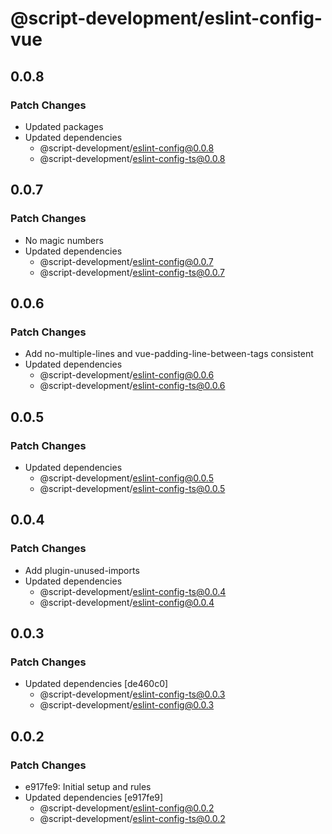 # @script-development/eslint-config-vue

## 0.0.8

### Patch Changes

- Updated packages
- Updated dependencies
  - @script-development/eslint-config@0.0.8
  - @script-development/eslint-config-ts@0.0.8

## 0.0.7

### Patch Changes

- No magic numbers
- Updated dependencies
  - @script-development/eslint-config@0.0.7
  - @script-development/eslint-config-ts@0.0.7

## 0.0.6

### Patch Changes

- Add no-multiple-lines and vue-padding-line-between-tags consistent
- Updated dependencies
  - @script-development/eslint-config@0.0.6
  - @script-development/eslint-config-ts@0.0.6

## 0.0.5

### Patch Changes

- Updated dependencies
  - @script-development/eslint-config@0.0.5
  - @script-development/eslint-config-ts@0.0.5

## 0.0.4

### Patch Changes

- Add plugin-unused-imports
- Updated dependencies
  - @script-development/eslint-config-ts@0.0.4
  - @script-development/eslint-config@0.0.4

## 0.0.3

### Patch Changes

- Updated dependencies [de460c0]
  - @script-development/eslint-config-ts@0.0.3
  - @script-development/eslint-config@0.0.3

## 0.0.2

### Patch Changes

- e917fe9: Initial setup and rules
- Updated dependencies [e917fe9]
  - @script-development/eslint-config@0.0.2
  - @script-development/eslint-config-ts@0.0.2
